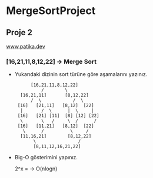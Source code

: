 # MergeSortProject

## Proje 2
 www.patika.dev

###  [16,21,11,8,12,22] -> Merge Sort

- Yukarıdaki dizinin sort türüne göre aşamalarını yazınız.

            [16,21,11,8,12,22]
                /        \
        [16,21,11]       [8,12,22]
            /  \            /  \
       [16]   [21,11]   [8,12]  [22]
        |       /  \      |  \     |
       [16]   [21] [11]  [8] [12] [22]
        \       \   /     \  /      /
       [16]   [11,21]   [8,12]  [22]
         \      /          \     /
        [11,16,21]        [8,12,22]
             \                /
             [8,11,12,16,21,22]

- Big-O gösterimini yapınız.

     2^x = -> O(nlogn)
        
    
    